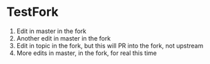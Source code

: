 # TestFork

1. Edit in master in the fork
2. Another edit in master in the fork
3. Edit in topic in the fork, but this will PR into the fork, not upstream
4. More edits in master, in the fork, for real this time
